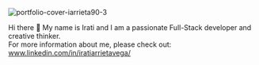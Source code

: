  <!--
**iarrieta90/iarrieta90** is a ✨ _special_ ✨ repository because its `README.md` (this file) appears on your GitHub profile.

Here are some ideas to get you started:

- 🔭 I’m currently working on ...
- 🌱 I’m currently learning ...
- 👯 I’m looking to collaborate on ...
- 🤔 I’m looking for help with ...
- 💬 Ask me about ...
- 📫 How to reach me: ...
- 😄 Pronouns: ...
- ⚡ Fun fact: ...
-->
<!-- [![Anurag's GitHub stats](https://github-readme-stats.vercel.app/api?username=iarrieta90)](https://github.com/anuraghazra/github-readme-stats) -->

![portfolio-cover-iarrieta90-3](https://user-images.githubusercontent.com/64659235/119491736-9045c880-bd5e-11eb-9d15-699417654d50.jpg)


Hi there 👋 My name is Irati and I am a passionate Full-Stack developer and creative thinker.  
For more information about me, please check out: www.linkedin.com/in/iratiarrietavega/  

